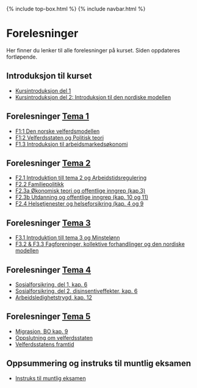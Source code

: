 {% include top-box.html %} <!-- Kode for å inkludere boksen på toppen av siden. Se _config.yml for å gjøre endringer. -->
{% include navbar.html %} <!-- Kode for navigasjonsmeny. Se navbar.html for å gjøre endringer. -->
<!-- Gjør endringer under her -->

# Forelesninger
Her finner du lenker til alle forelesninger på kurset. Siden oppdateres fortløpende.

## Introduksjon til kurset
* [Kursintroduksjon del 1](https://uit-sok-2008-h23.github.io/assets/F0_kursintro_1_sok_2008_h23.pdf)
* [Kursintroduksjon del 2: Introduksjon til den nordiske modellen](https://uit-sok-2008-h23.github.io/assets/Introduksjon_studenter_2023.html)

## Forelesninger [Tema 1](temaer.md#tema1)<a name="f_t1"></a>
* [F1:1 Den norske velferdsmodellen](https://uit-sok-2008-h23.github.io/assets/forelesning_2_modellen_studenter.html)
* [F1:2 Velferdsstaten og Politisk teori](https://uit-sok-2008-h23.github.io/assets/f2_kap_1_2_studenter.html)
* [F1.3 Introduksjon til arbeidsmarkedsøkonomi](https://uit-sok-2008-h23.github.io/assets/F1.3_IntrotilArbeidsmarkedsokonomi.pdf)

## Forelesninger [Tema 2](temaer.md#tema2)<a name="f_t2"></a>
* [F2.1 Introduktion till tema 2 og Arbeidstidsregulering](https://uit-sok-2008-h23.github.io/assets/F2.1_arbeidstidsregulering_23.pdf)
* [F2.2 Familiepolitikk](https://uit-sok-2008-h23.github.io/assets/F2.2_familiepolitikk_23.pdf)
* [F2.3a Økonomisk teori og offentlige inngrep (kap.3)](https://uit-sok-2008-h23.github.io/assets/f4_kap_3_2023_studenter.html)
* [F2.3b Utdanning og offentlige inngrep (kap. 10 og 11)](https://uit-sok-2008-h23.github.io/assets/kap_10_11_2023_studenter_ny.html)
* [F2.4 Helsetjenester og helseforsikring (kap. 4 og 9](https://uit-sok-2008-h23.github.io/assets/kap_9_2023_studenter.html)
  
## Forelesninger [Tema 3](temaer.md#tema3)<a name="f_t3"></a>
* [F3.1 Introduktion till tema 3 og Minstelønn](https://uit-sok-2008-h23.github.io/assets/F.3.1_minstelønn.pdf)
* [F3.2 & F3.3 Fagforeninger, kollektive forhandlinger og den nordiske modellen](https://uit-sok-2008-h23.github.io/assets/F3.2_fagforeninger.pdf)


## Forelesninger [Tema 4](temaer.md#tema4)<a name="f_t4"></a>
* [Sosialforsikring, del 1, kap. 6](https://uit-sok-2008-h23.github.io/assets/kap_6_studenter.html)
* [Sosialforsikring, del 2, disinsentiveffekter, kap. 6](https://uit-sok-2008-h23.github.io/assets/kap_6_insentiv_studenter.html)
* [Arbeidsledighetstrygd, kap. 12](https://uit-sok-2008-h23.github.io/assets/F4.3_Arbeidsledighetstrygd_2023.pdf)


## Forelesninger [Tema 5](temaer.md#tema4)<a name="f_t5"></a>
* [Migrasjon, BO kap. 9](https://uit-sok-2008-h23.github.io/assets/F5.1_migrasjon.pdf)
* [Oppslutning om velferdsstaten](https://uit-sok-2008-h23.github.io/assets/tillit_studenter.html)
* [Velferdsstatens framtid](https://uit-sok-2008-h23.github.io/assets/framtid_2023_studenter.html)

  
## Oppsummering og instruks til muntlig eksamen
* [Instruks til muntlig eksamen](https://uit-sok-2008-h23.github.io/assets/Instruks_muntlig_eksamen2023.pdf)

